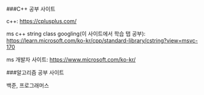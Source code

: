 ###C++ 공부 사이트

c++: https://cplusplus.com/ 

ms c++ string class googling(이 사이트에서 학습 탭 공부): https://learn.microsoft.com/ko-kr/cpp/standard-library/cstring?view=msvc-170 

ms 개발자 사이트: https://www.microsoft.com/ko-kr/ 



###알고리즘 공부 사이트

백준, 프로그래머스
